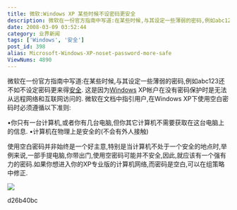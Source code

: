 ```yaml
---
title: 微软:Windows XP 某些时候不设密码更安全
description: 微软在一份官方指南中写道:在某些时候,与其设定一些薄弱的密码,例如abc123还不如不设定密码更来得安全.这是因为WindowsXP帐户在没有密码保护时是无法从远程网络和互联网访问的.微软在文档中指引用户,在WindowsXP下使用空白密码时必须遵循以下准则
date: 2008-03-09 03:52:44
category: 业界新闻
tags: ['Windows', '安全']
post_id: 398
alias: Microsoft-Windows-XP-noset-password-more-safe
ViewNums: 4890
---
```


微软在一份官方指南中写道:在某些时候,与其设定一些薄弱的密码,例如abc123还不如不设定密码更来得[安全](/tags/%E5%AE%89%E5%85%A8).
这是因为[Windows](/tags/Windows) XP帐户在没有密码保护时是无法从远程网络和互联网访问的.
微软在文档中指引用户,在Windows XP下使用空白密码时必须遵循以下准则:

•你只有一台计算机,或者你有几台电脑,但你其它计算机不需要获取在这台电脑上的信息.
•计算机在物理上是安全的(不会有外人接触)

使用空白密码并非始终是一个好主意,特别是当计算机不处于一个安全的地点时,举例来说,一部手提电脑,你带出门,使用空密码可能并不安全,因此,就应该有一个强有力的密码.如果你想进入你的XP专业版的计算机网络,而密码是空白,可以在组策略中修正.

![](http://www.labnol.org/wp/images/2008/03/windows-xp-password.jpg)

d26b40bc

